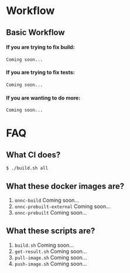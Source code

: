 # Workflow
## Basic Workflow
#### If you are trying to fix build:
    Coming soon...
#### If you are trying to fix tests:
    Coming soon...
#### If you are wanting to do more:
    Coming soon...

# FAQ

## What CI does?
    $ ./build.sh all
## What these docker images are?
  1. `onnc-build`
    Coming soon...
  2. `onnc-prebuilt-external`
    Coming soon...
  3. `onnc-prebuilt`
    Coming soon...
## What these scripts are?
  1. `build.sh`
    Coming soon...
  2. `get-result.sh`
    Coming soon...
  4. `pull-image.sh`
    Coming soon...
  5. `push-image.sh`
    Coming soon...
